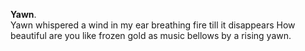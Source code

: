 **Yawn**.  
Yawn
whispered a wind
in my ear
breathing fire
till it disappears
How beautiful are you
like frozen gold
as music bellows by a rising yawn.  

